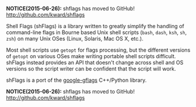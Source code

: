 **NOTICE(2015-06-26):** shflags has moved to GitHub! http://github.com/kward/shflags


Shell Flags (shFlags) is a library written to greatly simplify the handling of command-line flags in Bourne based Unix shell scripts (`bash`, `dash`, `ksh`, `sh`, `zsh`) on many Unix OSes (Linux, Solaris, Mac OS X, etc.).

Most shell scripts use `getopt` for flags processing, but the different versions of `getopt` on various OSes make writing portable shell scripts difficult. shFlags instead provides an API that doesn't change across shell and OS versions so the script writer can be confident that the script will work.

shFlags is a port of the [google-gflags](http://code.google.com/p/google-gflags/) C++/Python library.


**NOTICE(2015-06-26):** shflags has moved to GitHub! http://github.com/kward/shflags